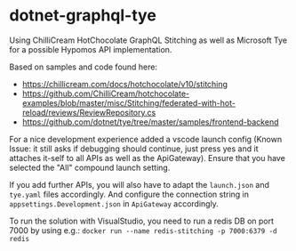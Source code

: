 # dotnet-graphql-tye

Using ChilliCream HotChocolate GraphQL Stitching as well as Microsoft Tye for a possible Hypomos API implementation.

Based on samples and code found here:
- https://chillicream.com/docs/hotchocolate/v10/stitching
- https://github.com/ChilliCream/hotchocolate-examples/blob/master/misc/Stitching/federated-with-hot-reload/reviews/ReviewRepository.cs
- https://github.com/dotnet/tye/tree/master/samples/frontend-backend

For a nice development experience added a vscode launch config (Known Issue: it still asks if debugging should continue, just press yes and it attaches it-self to all APIs as well as the ApiGateway). Ensure that you have selected the "All" compound launch setting.

If you add further APIs, you will also have to adapt the `launch.json` and `tye.yaml` files accordingly. And configure the connection string in `appsettings.Development.json` in `ApiGateway` accordingly.

To run the solution with VisualStudio, you need to run a redis DB on port 7000 by using e.g.: `docker run --name redis-stitching -p 7000:6379 -d redis`
